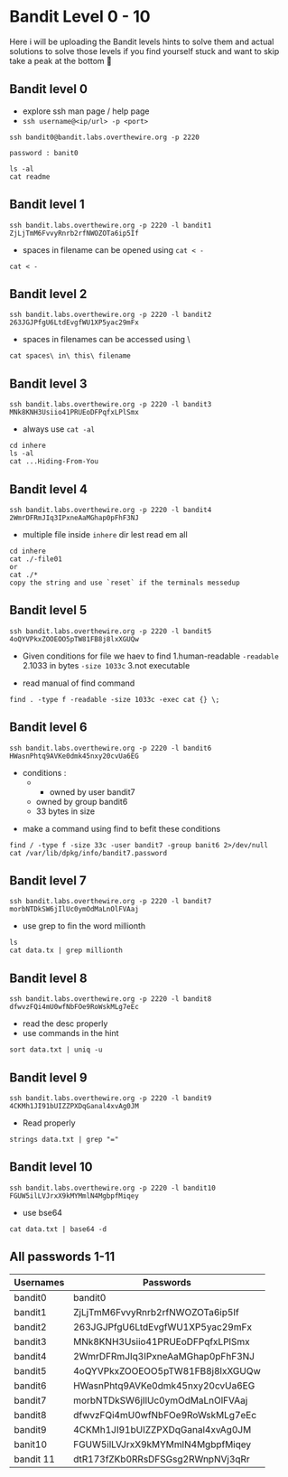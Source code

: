 # Bandit Level 0 - 10

Here i will be uploading the Bandit levels hints to solve them and actual solutions to solve those levels if you find yourself stuck and want to skip take a peak at the bottom 👀

## Bandit level 0

- explore ssh man page / help page 
- `ssh username@<ip/url> -p <port>`

```
ssh bandit0@bandit.labs.overthewire.org -p 2220
```

`password : banit0`

```
ls -al
cat readme
```

## Bandit level 1 

```
ssh bandit.labs.overthewire.org -p 2220 -l bandit1
ZjLjTmM6FvvyRnrb2rfNWOZOTa6ip5If
```

- spaces in filename can be opened using `cat < -`

```
cat < -
```

## Bandit level 2

```
ssh bandit.labs.overthewire.org -p 2220 -l bandit2
263JGJPfgU6LtdEvgfWU1XP5yac29mFx
```

- spaces in filenames can be accessed using \

```
cat spaces\ in\ this\ filename
```

## Bandit level 3

```
ssh bandit.labs.overthewire.org -p 2220 -l bandit3
MNk8KNH3Usiio41PRUEoDFPqfxLPlSmx
```

- always use `cat -al`

```
cd inhere
ls -al
cat ...Hiding-From-You
```

## Bandit level 4

```
ssh bandit.labs.overthewire.org -p 2220 -l bandit4
2WmrDFRmJIq3IPxneAaMGhap0pFhF3NJ
```

-  multiple file inside `inhere` dir lest read em all

```
cd inhere
cat ./-file01 
or
cat ./*
copy the string and use `reset` if the terminals messedup
```

## Bandit level 5

```
ssh bandit.labs.overthewire.org -p 2220 -l bandit5
4oQYVPkxZOOEOO5pTW81FB8j8lxXGUQw
```

-  Given conditions for file we haev to find 
	1.human-readable `-readable`
	2.1033 in bytes `-size 1033c`
	3.not executable 
* read manual of find command 

```
find . -type f -readable -size 1033c -exec cat {} \;
```

## Bandit level 6

```
ssh bandit.labs.overthewire.org -p 2220 -l bandit6
HWasnPhtq9AVKe0dmk45nxy20cvUa6EG
```

- conditions :
	- - owned by user bandit7
	- owned by group bandit6
	- 33 bytes in size
*  make a command using find to befit these conditions

```
find / -type f -size 33c -user bandit7 -group banit6 2>/dev/null
cat /var/lib/dpkg/info/bandit7.password
```

## Bandit level 7 

```
ssh bandit.labs.overthewire.org -p 2220 -l bandit7
morbNTDkSW6jIlUc0ymOdMaLnOlFVAaj
```

- use grep to fin the word millionth 

```
ls 
cat data.tx | grep millionth
```

## Bandit level 8

```
ssh bandit.labs.overthewire.org -p 2220 -l bandit8
dfwvzFQi4mU0wfNbFOe9RoWskMLg7eEc
```

- read the desc properly 
- use commands in the hint 

```
sort data.txt | uniq -u
```

## Bandit level 9

```
ssh bandit.labs.overthewire.org -p 2220 -l bandit9
4CKMh1JI91bUIZZPXDqGanal4xvAg0JM
```

-  Read properly

```
strings data.txt | grep "="
```

## Bandit level 10

```
ssh bandit.labs.overthewire.org -p 2220 -l bandit10
FGUW5ilLVJrxX9kMYMmlN4MgbpfMiqey
```

- use bse64

```
cat data.txt | base64 -d
```

## All passwords 1-11

| Usernames | Passwords                        |
| --------- | -------------------------------- |
| bandit0   | bandit0                          |
| bandit1   | ZjLjTmM6FvvyRnrb2rfNWOZOTa6ip5If |
| bandit2   | 263JGJPfgU6LtdEvgfWU1XP5yac29mFx |
| bandit3   | MNk8KNH3Usiio41PRUEoDFPqfxLPlSmx |
| bandit4   | 2WmrDFRmJIq3IPxneAaMGhap0pFhF3NJ |
| bandit5   | 4oQYVPkxZOOEOO5pTW81FB8j8lxXGUQw |
| bandit6   | HWasnPhtq9AVKe0dmk45nxy20cvUa6EG |
| bandit7   | morbNTDkSW6jIlUc0ymOdMaLnOlFVAaj |
| bandit8   | dfwvzFQi4mU0wfNbFOe9RoWskMLg7eEc |
| bandit9   | 4CKMh1JI91bUIZZPXDqGanal4xvAg0JM |
| banit10   | FGUW5ilLVJrxX9kMYMmlN4MgbpfMiqey |
| bandit 11 | dtR173fZKb0RRsDFSGsg2RWnpNVj3qRr |


